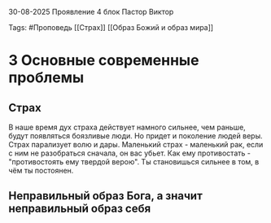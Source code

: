 30-08-2025
Проявление 4 блок
Пастор Виктор

Tags: #Проповедь 
[[Страх]]
[[Образ Божий и образ мира]]
# 3 Основные современные проблемы
## Страх
В наше время дух страха действует намного сильнее, чем раньше, будут появляться боязливые люди. Но придет и поколение людей веры.
Страх парализует волю и дары. Маленький страх - маленький рак, если с ним не разобраться сначала, он вас убьет.
Как ему противостать - "противостоять ему твердой верою".
Ты становишься сильнее в том, в чём ты постоянен.
## Неправильный образ Бога, а значит неправильный образ себя
